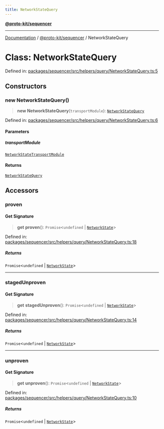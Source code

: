 ```yaml
---
title: NetworkStateQuery
---
```


[**@proto-kit/sequencer**](../README.md)

***

[Documentation](../../../README.md) / [@proto-kit/sequencer](../README.md) / NetworkStateQuery

# Class: NetworkStateQuery

Defined in: [packages/sequencer/src/helpers/query/NetworkStateQuery.ts:5](https://github.com/proto-kit/framework/blob/b953c754e500c62f01fbbd6d09adfb2f5577269d/packages/sequencer/src/helpers/query/NetworkStateQuery.ts#L5)

## Constructors

### new NetworkStateQuery()

> **new NetworkStateQuery**(`transportModule`): [`NetworkStateQuery`](NetworkStateQuery.md)

Defined in: [packages/sequencer/src/helpers/query/NetworkStateQuery.ts:6](https://github.com/proto-kit/framework/blob/b953c754e500c62f01fbbd6d09adfb2f5577269d/packages/sequencer/src/helpers/query/NetworkStateQuery.ts#L6)

#### Parameters

##### transportModule

[`NetworkStateTransportModule`](../interfaces/NetworkStateTransportModule.md)

#### Returns

[`NetworkStateQuery`](NetworkStateQuery.md)

## Accessors

### proven

#### Get Signature

> **get** **proven**(): `Promise`\<`undefined` \| [`NetworkState`](../../protocol/classes/NetworkState.md)\>

Defined in: [packages/sequencer/src/helpers/query/NetworkStateQuery.ts:18](https://github.com/proto-kit/framework/blob/b953c754e500c62f01fbbd6d09adfb2f5577269d/packages/sequencer/src/helpers/query/NetworkStateQuery.ts#L18)

##### Returns

`Promise`\<`undefined` \| [`NetworkState`](../../protocol/classes/NetworkState.md)\>

***

### stagedUnproven

#### Get Signature

> **get** **stagedUnproven**(): `Promise`\<`undefined` \| [`NetworkState`](../../protocol/classes/NetworkState.md)\>

Defined in: [packages/sequencer/src/helpers/query/NetworkStateQuery.ts:14](https://github.com/proto-kit/framework/blob/b953c754e500c62f01fbbd6d09adfb2f5577269d/packages/sequencer/src/helpers/query/NetworkStateQuery.ts#L14)

##### Returns

`Promise`\<`undefined` \| [`NetworkState`](../../protocol/classes/NetworkState.md)\>

***

### unproven

#### Get Signature

> **get** **unproven**(): `Promise`\<`undefined` \| [`NetworkState`](../../protocol/classes/NetworkState.md)\>

Defined in: [packages/sequencer/src/helpers/query/NetworkStateQuery.ts:10](https://github.com/proto-kit/framework/blob/b953c754e500c62f01fbbd6d09adfb2f5577269d/packages/sequencer/src/helpers/query/NetworkStateQuery.ts#L10)

##### Returns

`Promise`\<`undefined` \| [`NetworkState`](../../protocol/classes/NetworkState.md)\>

